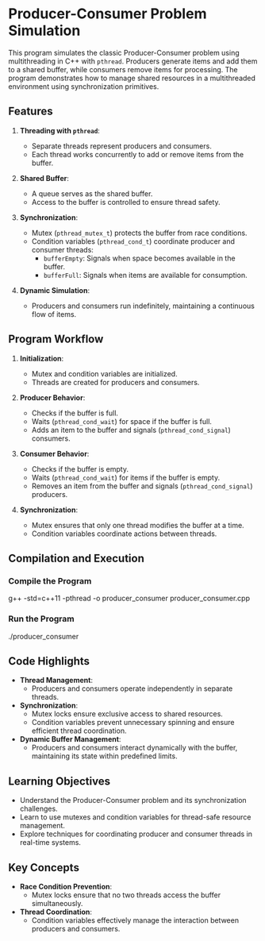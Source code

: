 # Producer-Consumer Problem Simulation

This program simulates the classic Producer-Consumer problem using multithreading in C++ with `pthread`. Producers generate items and add them to a shared buffer, while consumers remove items for processing. The program demonstrates how to manage shared resources in a multithreaded environment using synchronization primitives.

## Features

1. **Threading with `pthread`**:
   - Separate threads represent producers and consumers.
   - Each thread works concurrently to add or remove items from the buffer.

2. **Shared Buffer**:
   - A queue serves as the shared buffer.
   - Access to the buffer is controlled to ensure thread safety.

3. **Synchronization**:
   - Mutex (`pthread_mutex_t`) protects the buffer from race conditions.
   - Condition variables (`pthread_cond_t`) coordinate producer and consumer threads:
     - `bufferEmpty`: Signals when space becomes available in the buffer.
     - `bufferFull`: Signals when items are available for consumption.

4. **Dynamic Simulation**:
   - Producers and consumers run indefinitely, maintaining a continuous flow of items.

## Program Workflow

1. **Initialization**:
   - Mutex and condition variables are initialized.
   - Threads are created for producers and consumers.

2. **Producer Behavior**:
   - Checks if the buffer is full.
   - Waits (`pthread_cond_wait`) for space if the buffer is full.
   - Adds an item to the buffer and signals (`pthread_cond_signal`) consumers.

3. **Consumer Behavior**:
   - Checks if the buffer is empty.
   - Waits (`pthread_cond_wait`) for items if the buffer is empty.
   - Removes an item from the buffer and signals (`pthread_cond_signal`) producers.

4. **Synchronization**:
   - Mutex ensures that only one thread modifies the buffer at a time.
   - Condition variables coordinate actions between threads.

## Compilation and Execution

### Compile the Program
g++ -std=c++11 -pthread -o producer_consumer producer_consumer.cpp

### Run the Program
./producer_consumer

## Code Highlights

- **Thread Management**:
  - Producers and consumers operate independently in separate threads.
- **Synchronization**:
  - Mutex locks ensure exclusive access to shared resources.
  - Condition variables prevent unnecessary spinning and ensure efficient thread coordination.
- **Dynamic Buffer Management**:
  - Producers and consumers interact dynamically with the buffer, maintaining its state within predefined limits.

## Learning Objectives

- Understand the Producer-Consumer problem and its synchronization challenges.
- Learn to use mutexes and condition variables for thread-safe resource management.
- Explore techniques for coordinating producer and consumer threads in real-time systems.

## Key Concepts

- **Race Condition Prevention**:
  - Mutex locks ensure that no two threads access the buffer simultaneously.
- **Thread Coordination**:
  - Condition variables effectively manage the interaction between producers and consumers.

